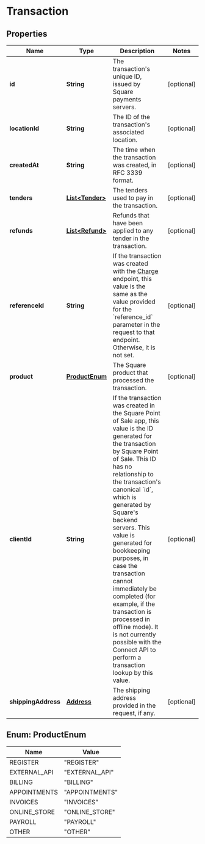 
# Transaction

## Properties
Name | Type | Description | Notes
------------ | ------------- | ------------- | -------------
**id** | **String** | The transaction&#39;s unique ID, issued by Square payments servers. |  [optional]
**locationId** | **String** | The ID of the transaction&#39;s associated location. |  [optional]
**createdAt** | **String** | The time when the transaction was created, in RFC 3339 format. |  [optional]
**tenders** | [**List&lt;Tender&gt;**](Tender.md) | The tenders used to pay in the transaction. |  [optional]
**refunds** | [**List&lt;Refund&gt;**](Refund.md) | Refunds that have been applied to any tender in the transaction. |  [optional]
**referenceId** | **String** | If the transaction was created with the [Charge](#endpoint-charge) endpoint, this value is the same as the value provided for the &#x60;reference_id&#x60; parameter in the request to that endpoint. Otherwise, it is not set. |  [optional]
**product** | [**ProductEnum**](#ProductEnum) | The Square product that processed the transaction. |  [optional]
**clientId** | **String** | If the transaction was created in the Square Point of Sale app, this value is the ID generated for the transaction by Square Point of Sale.  This ID has no relationship to the transaction&#39;s canonical &#x60;id&#x60;, which is generated by Square&#39;s backend servers. This value is generated for bookkeeping purposes, in case the transaction cannot immediately be completed (for example, if the transaction is processed in offline mode).  It is not currently possible with the Connect API to perform a transaction lookup by this value. |  [optional]
**shippingAddress** | [**Address**](Address.md) | The shipping address provided in the request, if any. |  [optional]


<a name="ProductEnum"></a>
## Enum: ProductEnum
Name | Value
---- | -----
REGISTER | &quot;REGISTER&quot;
EXTERNAL_API | &quot;EXTERNAL_API&quot;
BILLING | &quot;BILLING&quot;
APPOINTMENTS | &quot;APPOINTMENTS&quot;
INVOICES | &quot;INVOICES&quot;
ONLINE_STORE | &quot;ONLINE_STORE&quot;
PAYROLL | &quot;PAYROLL&quot;
OTHER | &quot;OTHER&quot;



